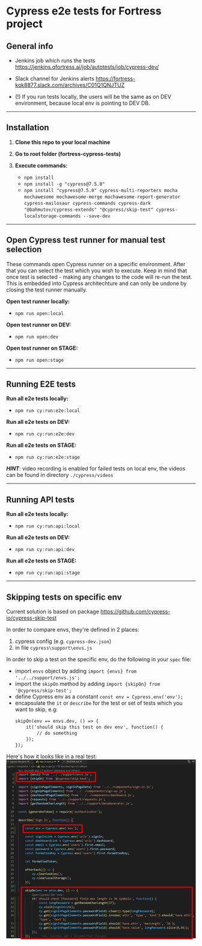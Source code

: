 # Cypress e2e tests for Fortress project
## General info

- Jenkins job which runs the tests https://jenkins.qfortress.ai/job/autotests/job/cypress-dev/

- Slack channel for Jenkins alerts https://fortress-kok8877.slack.com/archives/C01Q1QNJTUZ

- (!) If you run tests locally, the users will be the same as on DEV environment, because local env is pointing to DEV DB.

---
## Installation

1. **Clone this repo to your local machine**

2. **Go to root folder (fortress-cypress-tests)**

3. **Execute commands:**
    - `npm install`
    - `npm install -g "cypress@7.5.0"`
    - `npm install "cypress@7.5.0" cypress-multi-reporters mocha mochawesome mochawesome-merge mochawesome-report-generator cypress-mailosaur cypress-commands cypress-dark "@bahmutov/cypress-extends" "@cypress/skip-test" cypress-localstorage-commands --save-dev`

---
## Open Cypress test runner for manual test selection

These commands open Cypress runner on a specific environment. After that you can select the test which you wish to execute. Keep in mind that once test is selected - making any changes to the code will re-run the test. This is embedded into Cypress architechture and can only be undone by closing the test runner manually.

**Open test runner locally:**
- `npm run open:local`

**Open test runner on DEV:**
- `npm run open:dev`

**Open test runner on STAGE:**
- `npm run open:stage`

---
## Running E2E tests

**Run all e2e tests locally:**
- `npm run cy:run:e2e:local`

**Run all e2e tests on DEV:**
- `npm run cy:run:e2e:dev`

**Run all e2e tests on STAGE:**
- `npm run cy:run:e2e:stage`

**_HINT_**: video recording is enabled for failed tests on local env, the videos can be found in directory `./cypress/videos`

---
## Running API tests

**Run all e2e tests locally:**
- `npm run cy:run:api:local`

**Run all e2e tests on DEV:**
- `npm run cy:run:api:dev`

**Run all e2e tests on STAGE:**
- `npm run cy:run:api:stage`

---
## Skipping tests on specific env

Current solution is based on package https://github.com/cypress-io/cypress-skip-test

In order to compare envs, they're defined in 2 places:

1. cypress config (e.g. `cypress-dev.json`)
2. in file `cypress\support\envs.js`

In order to skip a test on the specific env, do the following in your `spec` file:

- import `envs` object by adding `import {envs} from '../../support/envs.js';`
- import the `skipOn` method by adding `import {skipOn} from '@cypress/skip-test';`
- define Cypress env as a constant `const env = Cypress.env('env');`
- encapsulate the `it` or `describe` for the test or set of tests which you want to skip, e.g:
    ```
    skipOn(env == envs.dev, () => {
        it('should skip this test on dev env', function() {
            // do something
        });    
    });
    ```
    
Here's how it looks like in a real test:
![Skip in action](images/conditional_skip.png)